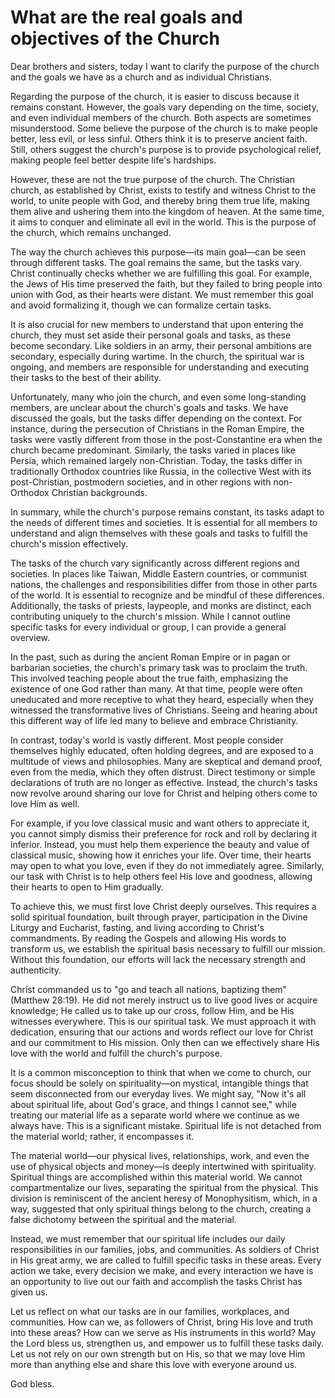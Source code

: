 # What are the real goals and objectives of the Church

Dear brothers and sisters, today I want to clarify the purpose of the church and the goals we have as a church and as individual Christians. 

Regarding the purpose of the church, it is easier to discuss because it remains constant. However, the goals vary depending on the time, society, and even individual members of the church. Both aspects are sometimes misunderstood. Some believe the purpose of the church is to make people better, less evil, or less sinful. Others think it is to preserve ancient faith. Still, others suggest the church's purpose is to provide psychological relief, making people feel better despite life's hardships. 

However, these are not the true purpose of the church. The Christian church, as established by Christ, exists to testify and witness Christ to the world, to unite people with God, and thereby bring them true life, making them alive and ushering them into the kingdom of heaven. At the same time, it aims to conquer and eliminate all evil in the world. This is the purpose of the church, which remains unchanged. 

The way the church achieves this purpose—its main goal—can be seen through different tasks. The goal remains the same, but the tasks vary. Christ continually checks whether we are fulfilling this goal. For example, the Jews of His time preserved the faith, but they failed to bring people into union with God, as their hearts were distant. We must remember this goal and avoid formalizing it, though we can formalize certain tasks. 

It is also crucial for new members to understand that upon entering the church, they must set aside their personal goals and tasks, as these become secondary. Like soldiers in an army, their personal ambitions are secondary, especially during wartime. In the church, the spiritual war is ongoing, and members are responsible for understanding and executing their tasks to the best of their ability. 

Unfortunately, many who join the church, and even some long-standing members, are unclear about the church's goals and tasks. We have discussed the goals, but the tasks differ depending on the context. For instance, during the persecution of Christians in the Roman Empire, the tasks were vastly different from those in the post-Constantine era when the church became predominant. Similarly, the tasks varied in places like Persia, which remained largely non-Christian. Today, the tasks differ in traditionally Orthodox countries like Russia, in the collective West with its post-Christian, postmodern societies, and in other regions with non-Orthodox Christian backgrounds. 

In summary, while the church's purpose remains constant, its tasks adapt to the needs of different times and societies. It is essential for all members to understand and align themselves with these goals and tasks to fulfill the church's mission effectively.

The tasks of the church vary significantly across different regions and societies. In places like Taiwan, Middle Eastern countries, or communist nations, the challenges and responsibilities differ from those in other parts of the world. It is essential to recognize and be mindful of these differences. Additionally, the tasks of priests, laypeople, and monks are distinct, each contributing uniquely to the church's mission. While I cannot outline specific tasks for every individual or group, I can provide a general overview.

In the past, such as during the ancient Roman Empire or in pagan or barbarian societies, the church's primary task was to proclaim the truth. This involved teaching people about the true faith, emphasizing the existence of one God rather than many. At that time, people were often uneducated and more receptive to what they heard, especially when they witnessed the transformative lives of Christians. Seeing and hearing about this different way of life led many to believe and embrace Christianity.

In contrast, today's world is vastly different. Most people consider themselves highly educated, often holding degrees, and are exposed to a multitude of views and philosophies. Many are skeptical and demand proof, even from the media, which they often distrust. Direct testimony or simple declarations of truth are no longer as effective. Instead, the church's tasks now revolve around sharing our love for Christ and helping others come to love Him as well. 

For example, if you love classical music and want others to appreciate it, you cannot simply dismiss their preference for rock and roll by declaring it inferior. Instead, you must help them experience the beauty and value of classical music, showing how it enriches your life. Over time, their hearts may open to what you love, even if they do not immediately agree. Similarly, our task with Christ is to help others feel His love and goodness, allowing their hearts to open to Him gradually.

To achieve this, we must first love Christ deeply ourselves. This requires a solid spiritual foundation, built through prayer, participation in the Divine Liturgy and Eucharist, fasting, and living according to Christ's commandments. By reading the Gospels and allowing His words to transform us, we establish the spiritual basis necessary to fulfill our mission. Without this foundation, our efforts will lack the necessary strength and authenticity.

Christ commanded us to "go and teach all nations, baptizing them" (Matthew 28:19). He did not merely instruct us to live good lives or acquire knowledge; He called us to take up our cross, follow Him, and be His witnesses everywhere. This is our spiritual task. We must approach it with dedication, ensuring that our actions and words reflect our love for Christ and our commitment to His mission. Only then can we effectively share His love with the world and fulfill the church's purpose.

It is a common misconception to think that when we come to church, our focus should be solely on spirituality—on mystical, intangible things that seem disconnected from our everyday lives. We might say, "Now it's all about spiritual life, about God's grace, and things I cannot see," while treating our material life as a separate world where we continue as we always have. This is a significant mistake. Spiritual life is not detached from the material world; rather, it encompasses it. 

The material world—our physical lives, relationships, work, and even the use of physical objects and money—is deeply intertwined with spirituality. Spiritual things are accomplished within this material world. We cannot compartmentalize our lives, separating the spiritual from the physical. This division is reminiscent of the ancient heresy of Monophysitism, which, in a way, suggested that only spiritual things belong to the church, creating a false dichotomy between the spiritual and the material. 

Instead, we must remember that our spiritual life includes our daily responsibilities in our families, jobs, and communities. As soldiers of Christ in His great army, we are called to fulfill specific tasks in these areas. Every action we take, every decision we make, and every interaction we have is an opportunity to live out our faith and accomplish the tasks Christ has given us. 

Let us reflect on what our tasks are in our families, workplaces, and communities. How can we, as followers of Christ, bring His love and truth into these areas? How can we serve as His instruments in this world? May the Lord bless us, strengthen us, and empower us to fulfill these tasks daily. Let us not rely on our own strength but on His, so that we may love Him more than anything else and share this love with everyone around us. 

God bless.

